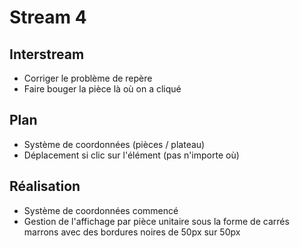 # Stream 4
## Interstream
* Corriger le problème de repère
* Faire bouger la pièce là où on a cliqué

## Plan
* Système de coordonnées (pièces / plateau)
* Déplacement si clic sur l'élément (pas n'importe où)

## Réalisation
* Système de coordonnées commencé
* Gestion de l'affichage par pièce unitaire sous la forme de carrés marrons avec des bordures noires de 50px sur 50px
